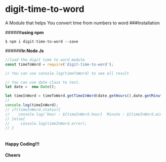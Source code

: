 # digit-time-to-word
A Module that helps You convert time from numbers to word
###Installation

######**using npm**

```
$ npm i digit-time-to-word --save
```
######**In Node Js**
```javascript
//load the digit time to word module
const timeToWord = require('digit-time-to-word');

// You can use console.log(timeToWord) to see all result

// You can use date class to test.
let date =  new Date();

let timeInWord = timeToWord.getTimeInWord(date.getHours(),date.getMinutes());
//
console.log(timeInWord);
// if(timeInWord.status){
//    console.log(`Hour : ${timeInWord.hour}  Minute : ${timeInWord.minute}  ===>  ${timeInWord.time}`);    
// }else{
//     console.log(timeInWord.error);
// }
    


```

#### Happy Coding!!!
#### Cheers

